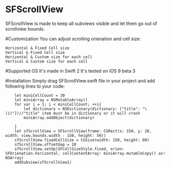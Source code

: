 # SFScrollView
SFScrollView is made to keep all subviews visible and let them go out of scrollview bounds.

#Customization
You can adjust scrolling orienation and cell size:

    Horizontal & Fixed Cell size
    Vertical & Fixed Cell size
    Horizontal & Custom size for each cell
    Vertical & Custom size for each cell


#Supported OS
It's made in Swift 2
It's tested on iOS 9 beta 3

#Installation
Simply drag SFScrollView.swift file in your project and add following lines to your code:

        let miniCellCount = 30
        let miniArray = NSMutableArray()
        for var i = 1; i < miniCellCount; ++i{
            let dictionary = NSDictionary(dictionary: ["title": "\(i)"])//"title" item must be in dictionary or it will crash
            miniArray.addObject(dictionary)
            
        }
        let sfScrollView = SFScrollView(frame: CGRect(x: 150, y: 20, width: view.bounds.width - 150, height: 50))
        sfScrollView.fixedCellSize = CGSize(width: 150, height: 80)
        sfScrollView.offsetGap = 10
        sfScrollView.setUp(SFCellSizeStyle.fixed, orien: SFOrienation.horizontal, cellContentArray: miniArray.mutableCopy() as! NSArray)
        addSubview(sfScrollView1)

